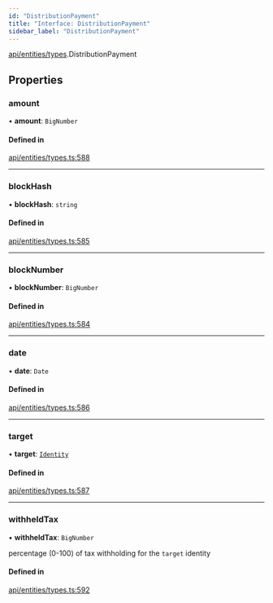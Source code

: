 ```yaml
---
id: "DistributionPayment"
title: "Interface: DistributionPayment"
sidebar_label: "DistributionPayment"
---
```


[api/entities/types](../../../../../modules/API/Entities/Types/Types.md).DistributionPayment

## Properties

### amount

• **amount**: `BigNumber`

#### Defined in

[api/entities/types.ts:588](https://github.com/PolymeshAssociation/polymesh-sdk/blob/654b99c8d/src/api/entities/types.ts#L588)

___

### blockHash

• **blockHash**: `string`

#### Defined in

[api/entities/types.ts:585](https://github.com/PolymeshAssociation/polymesh-sdk/blob/654b99c8d/src/api/entities/types.ts#L585)

___

### blockNumber

• **blockNumber**: `BigNumber`

#### Defined in

[api/entities/types.ts:584](https://github.com/PolymeshAssociation/polymesh-sdk/blob/654b99c8d/src/api/entities/types.ts#L584)

___

### date

• **date**: `Date`

#### Defined in

[api/entities/types.ts:586](https://github.com/PolymeshAssociation/polymesh-sdk/blob/654b99c8d/src/api/entities/types.ts#L586)

___

### target

• **target**: [`Identity`](../../../../../classes/API/Entities/Identity/Identity.md)

#### Defined in

[api/entities/types.ts:587](https://github.com/PolymeshAssociation/polymesh-sdk/blob/654b99c8d/src/api/entities/types.ts#L587)

___

### withheldTax

• **withheldTax**: `BigNumber`

percentage (0-100) of tax withholding for the `target` identity

#### Defined in

[api/entities/types.ts:592](https://github.com/PolymeshAssociation/polymesh-sdk/blob/654b99c8d/src/api/entities/types.ts#L592)

